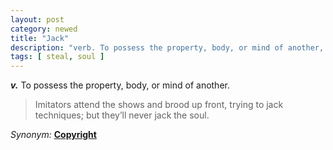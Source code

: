 ```yaml
---
layout: post
category: newed
title: "Jack"
description: "verb. To possess the property, body, or mind of another, e.g. &quot;Imitators attend the shows ... [but] they&#039;ll never jack the soul.&quot; (cont&#039;d)"
tags: [ steal, soul ]
---
```


***v.*** To possess the property, body, or mind of another.

> Imitators attend the shows and brood up front, trying to jack techniques; but they&#8217;ll never jack the soul.

*Synonym:* **[Copyright](/copyright/)**